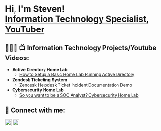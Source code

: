 <h1>Hi, I'm Steven! <br/><a href="https://github.com/stevensamps">Information Technology Specialist</a>, <a href="https://www.youtube.com/@theladdersuccess">YouTuber</a></h1>

<h2>🧑🏻‍💻 📺 Information Technology Projects/Youtube Videos:</h2>

- <b>Active Directory Home Lab</b>
  - [How to Setup a Basic Home Lab Running Active Directory](https://www.youtube.com/watch?v=tiXkbuQU9ck)
- <b>Zendesk Ticketing System </b>
  - [Zendesk Helpdesk Ticket Incident Documentation Demo](https://www.youtube.com/watch?v=KYM1c9EPdsM)
- <b>Cybersecurity Home Lab </b>
  - [So you want to be a SOC Analyst? Cybersecurity Home Lab](https://www.youtube.com/watch?v=JYgQGtzk658&t=586s)
<h2> 🤳 Connect with me:</h2>

[<img align="left" alt="JoshMadakor | YouTube" width="22px" src="https://cdn.jsdelivr.net/npm/simple-icons@v3/icons/youtube.svg" />][youtube]
[<img align="left" alt="JoshMadakor | LinkedIn" width="22px" src="https://cdn.jsdelivr.net/npm/simple-icons@v3/icons/linkedin.svg" />][linkedin]

[youtube]: https://www.youtube.com/@theladdersuccess
[linkedin]: https://www.linkedin.com/in/steven-sampson-70a05776

<!--

Here are some ideas to get you started:

- 🔭 I’m currently working on ...
- 🌱 I’m currently learning ...
- 👯 I’m looking to collaborate on ...
- 🤔 I’m looking for help with ...
- 💬 Ask me about ...
- 📫 How to reach me: ...
- 😄 Pronouns: ...
- ⚡ Fun fact: ...
-->
